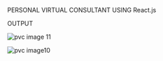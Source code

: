PERSONAL VIRTUAL CONSULTANT  USING React.js

OUTPUT

![pvc image 11](https://github.com/user-attachments/assets/63c896c3-df05-4ce6-b694-3263b0e7f8a9)
            
![pvc image10](https://github.com/user-attachments/assets/bc8257da-0418-4013-8e3d-e9a4a127aa53)
